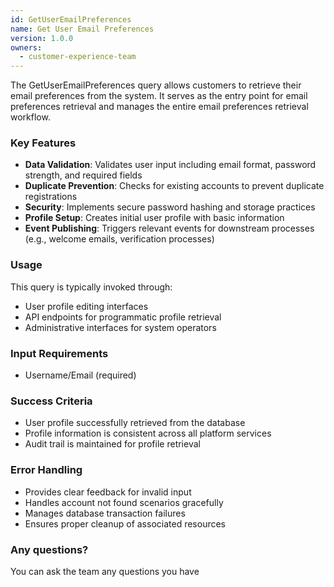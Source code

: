 ```yaml
---
id: GetUserEmailPreferences
name: Get User Email Preferences
version: 1.0.0
owners:
  - customer-experience-team
---
```


The GetUserEmailPreferences query allows customers to retrieve their email preferences from the system. It serves as the entry point for email preferences retrieval and manages the entire email preferences retrieval workflow.

<NodeGraph />

### Key Features

- **Data Validation**: Validates user input including email format, password strength, and required fields
- **Duplicate Prevention**: Checks for existing accounts to prevent duplicate registrations
- **Security**: Implements secure password hashing and storage practices
- **Profile Setup**: Creates initial user profile with basic information
- **Event Publishing**: Triggers relevant events for downstream processes (e.g., welcome emails, verification processes)

### Usage
This query is typically invoked through:

- User profile editing interfaces
- API endpoints for programmatic profile retrieval
- Administrative interfaces for system operators


### Input Requirements
- Username/Email (required)

### Success Criteria
- User profile successfully retrieved from the database
- Profile information is consistent across all platform services
- Audit trail is maintained for profile retrieval

### Error Handling
- Provides clear feedback for invalid input
- Handles account not found scenarios gracefully
- Manages database transaction failures
- Ensures proper cleanup of associated resources


### Any questions?
You can ask the team any questions you have